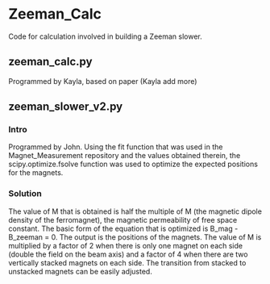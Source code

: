 # Zeeman_Calc
Code for calculation involved in building a Zeeman slower.
## zeeman_calc.py
Programmed by Kayla, based on paper (Kayla add more)
## zeeman_slower_v2.py
### Intro
Programmed by John.  Using the fit function that was used in the Magnet_Measurement repository and the values obtained therein, the scipy.optimize.fsolve function was used to optimize the expected positions for the magnets.
### Solution
The value of M that is obtained is half the multiple of M (the magnetic dipole density of the ferromagnet), the magnetic permeability of free space constant.  The basic form of the equation that is optimized is B_mag - B_zeeman = 0.  The output is the positions of the magnets.  The value of M is multiplied by a factor of 2 when there is only one magnet on each side (double the field on the beam axis) and a factor of 4 when there are two vertically stacked magnets on each side.  The transition from stacked to unstacked magnets can be easily adjusted.